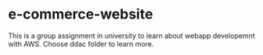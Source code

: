 # e-commerce-website
This is a group assignment in university to learn about webapp developemnt with AWS. Choose ddac folder to learn more.
